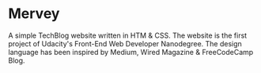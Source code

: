 # Mervey

A simple TechBlog website written in HTM & CSS. The website is the first project of Udacity's Front-End Web Developer Nanodegree. The design language has been inspired by Medium, Wired Magazine & FreeCodeCamp Blog.
